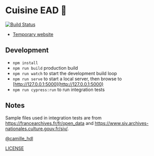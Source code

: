 # Cuisine EAD 🍲
[![Build Status](https://travis-ci.org/camille-hdl/cuisine-ead.svg?branch=master)](https://travis-ci.org/camille-hdl/cuisine-ead) 


* [Temporary website](https://stupefied-shirley-df465c.netlify.com)

## Development

* `npm install`
* `npm run build` production build
* `npm run watch` to start the development build loop
* `npm run serve` to start a local server, then browse to [http://127.0.0.1:5000](http://127.0.0.1:5000)
* `npm run cypress:run` to run integration tests

## Notes

Sample files used in integration tests are from https://francearchives.fr/fr/open_data and https://www.siv.archives-nationales.culture.gouv.fr/siv/.


[@camille_hdl](https://twitter.com/camille_hdl)


[LICENSE](LICENSE)